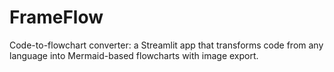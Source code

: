 # FrameFlow
Code-to-flowchart converter: a Streamlit app that transforms code from any language into Mermaid-based flowcharts with image export.
